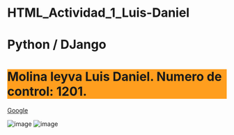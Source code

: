 # HTML_Actividad_1_Luis-Daniel

<!DOCTYPE html><html>
<head>
<title>Page Title</title>
</head>
<body>

<h1>Python / DJango</h1>
<h1 style="background-color:rgb(255, 158, 30);">Molina leyva Luis Daniel. Numero de control: 1201.</h1>
<p><a href="https://www.google.com/">Google</a></p>

</body>
</html>

![image](https://github.com/user-attachments/assets/629e58ba-a9ab-4cbc-840d-02ade20f8dca)
![image](https://github.com/user-attachments/assets/bf37b9b1-98fa-4104-8117-1e66790103b4)
